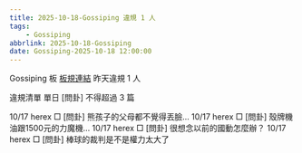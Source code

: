 ```yaml
---
title: 2025-10-18-Gossiping 違規 1 人
tags:
    - Gossiping
abbrlink: 2025-10-18-Gossiping
date: Gossiping-2025-10-18 12:00:00
---
```

Gossiping 板 [板規連結](https://www.ptt.cc/bbs/Gossiping/M.1637425085.A.07D.html)
昨天違規 1 人
<!-- more -->

違規清單
單日 [問卦] 不得超過 3 篇

10/17 herex □ [問卦] 熊孩子的父母都不覺得丟臉…
10/17 herex □ [問卦] 殼牌機油跟1500元的力魔機…
10/17 herex □ [問卦] 很想念以前的國動怎麼辦？
10/17 herex □ [問卦] 棒球的裁判是不是權力太大了